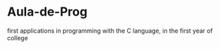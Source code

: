# Aula-de-Prog
 first applications in programming with the C language, in the first year of college
